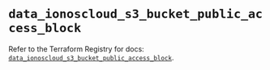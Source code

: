 # `data_ionoscloud_s3_bucket_public_access_block`

Refer to the Terraform Registry for docs: [`data_ionoscloud_s3_bucket_public_access_block`](https://registry.terraform.io/providers/ionos-cloud/ionoscloud/6.4.19/docs/data-sources/s3_bucket_public_access_block).
